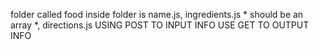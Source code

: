 folder called food
inside folder is name.js, ingredients.js * should be an array *, directions.js
USING POST TO INPUT INFO 
USE GET TO OUTPUT INFO
